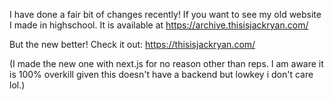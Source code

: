 I have done a fair bit of changes recently! If you want to see my old website I made in highschool. It is available at https://archive.thisisjackryan.com/ 

But the new better! Check it out: https://thisisjackryan.com/

(I made the new one with next.js for no reason other than reps. I am aware it is 100% overkill given this doesn't have a backend but lowkey i don't care lol.)